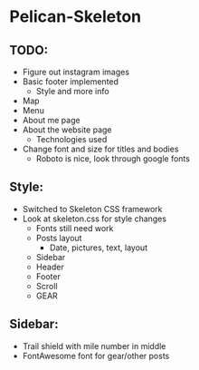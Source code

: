 Pelican-Skeleton
================

TODO:
-----
- Figure out instagram images
- Basic footer implemented
	* Style and more info
- Map
- Menu
- About me page
- About the website page
	* Technologies used
- Change font and size for titles and bodies
	* Roboto is nice, look through google fonts

Style:
---
- Switched to Skeleton CSS framework
- Look at skeleton.css for style changes
	- Fonts still need work
	- Posts layout
		- 	Date, pictures, text, layout
    - 	Sidebar
    - 	Header
    - 	Footer
    - 	Scroll
    - 	GEAR

Sidebar:
---
- Trail shield with mile number in middle
- FontAwesome font for gear/other posts
